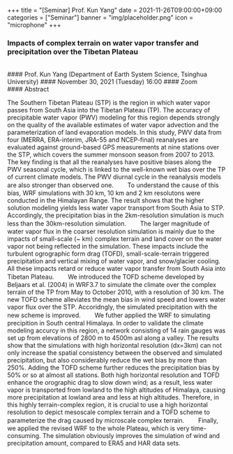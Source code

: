 ﻿+++
title = "[Seminar] Prof. Kun Yang"
date = 2021-11-26T09:00:00+09:00
categories = ["Seminar"]
banner = "img/placeholder.png"
icon = "microphone"
+++
### Impacts of complex terrain on water vapor transfer and precipitation over the Tibetan Plateau
<br>
#### Prof. Kun Yang (Department of Earth System Science, Tsinghua University)
#### November 30, 2021 (Tuesday) 16:00
#### Zoom
<br>
#### Abstract

The Southern Tibetan Plateau (STP) is the region in which water vapor passes from South Asia into the Tibetan Plateau (TP). The accuracy of precipitable water vapor (PWV) modeling for this region depends strongly on the quality of the available estimates of water vapor advection and the parameterization of land evaporation models. In this study, PWV data from four (MERRA, ERA-interim, JRA-55 and NCEP-final) reanalyses are evaluated against ground-based GPS measurements at nine stations over the STP, which covers the summer monsoon season from 2007 to 2013. The key finding is that all the reanalyses have positive biases along the PWV seasonal cycle, which is linked to the well-known wet bias over the TP of current climate models. The PWV diurnal cycle in the reanalysis models are also stronger than observed one.
　　To understand the cause of this bias, WRF simulations with 30 km, 10 km and 2 km resolutons were conducted in the Himalayan Range. The result shows that the higher solution modeling yields less water vapor transport from South Asia to STP. Accordingly, the precipitation bias in the 2km-resolution simulation is much less than the 30km-resolution simulation. 
　　The larger magnitude of water vapor flux in the coarser resolution simulation is mainly due to the impacts of small-scale (~ km) complex terrain and land cover on the water vapor not being reflected in the simulation. These impacts include the turbulent ogrographic form drag (TOFD), small-scale-terrain triggered precipitation and vertical mixing of water vapor, and snow/glacier cooling. All these impacts retard or reduce water vapor transfer from South Asia into Tibetan Plateau.
　　We introduced the TOFD scheme developed by Beljaars et al. (2004) in WRF3.7 to simulate the climate over the complex terrain of the TP from May to October 2010, with a resolution of 30 km. The new TOFD scheme alleviates the mean bias in wind speed and lowers water vapor flux over the STP. Accoridngly, the simulated precipitation with the new scheme is improved.
　　We futher applied the WRF to simulating precipition in South central Himalaya. In order to validate the climate modeling accurcy in this region, a network consisting of 14 rain gauges was set up from elevations of 2800 m to 4500m asl along a valley. The results show that the simulations with high horizontal resolution (dx=3km) can not only increase the spatial consistency between the observed and simulated precipitation, but also considerably reduce the wet bias by more than 250%. Adding the TOFD scheme further reduces the precipitation bias by 50% or so at almost all stations. Both high horizontal resolution and TOFD enhance the orographic drag to slow down wind; as a result, less water vapor is transported from lowland to the high altitudes of Himalaya, causing more precipitation at lowland area and less at high altitudes. Therefore, in this highly terrain-complex region, it is crucial to use a high horizontal resolution to depict mesoscale complex terrain and a TOFD scheme to parameterize the drag caused by microscale complex terrain.
　　Finally, we applied the revised WRF to the whole Plateau, which is very time-consuming. The simulation obviously improves the simulation of wind and precipitation amount, compared to ERA5 and HAR data sets.
